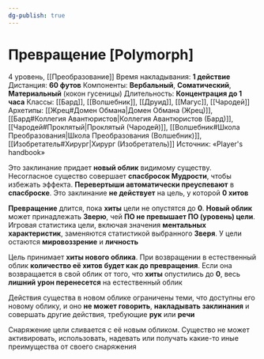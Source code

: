 ```yaml
---
dg-publish: true
---
```

# Превращение [Polymorph]
4 уровень, [[Преобразование]]
Время накладывания: **1 действие**
Дистанция: **60 футов**
Компоненты: **Вербальный**, **Соматический**, **Материальный** (кокон гусеницы)
Длительность: **Концентрация до 1 часа**
Классы: [[Бард]], [[Волшебник]], [[Друид]], [[Магус]], [[Чародей]]
Архетипы: [[Жрец#Домен Обмана|Домен Обмана (Жрец)]], [[Бард#Коллегия Авантюристов|Коллегия Авантюристов (Бард)]], [[Чародей#Проклятый|Проклятый (Чародей)]], [[Волшебник#Школа Преобразования|Школа Преобразования (Волшебник)]], [[Изобретатель#Хирург|Хирург (Изобретатель)]]
Источник: «Player's handbook»

Это заклинание придает **новый облик** видимому существу. Несогласное существо совершает **спасбросок Мудрости**, чтобы избежать эффекта. **Перевертыши автоматически преуспевают** в **спасброске**. Это заклинание **не действует** на цель, у которой **0 хитов**

**Превращение** длится, пока **хиты** цели не опустятся до **0**. **Новый облик** может принадлежать **Зверю**, чей **ПО не превышает ПО (уровень) цели**. Игровая статистика цели, включая значения **ментальных характеристик**, заменяются статистикой выбранного **Зверя**. У цели остаются **мировоззрение** и **личность**

Цель принимает **хиты нового облика**. При возвращении в естественный облик **количество её хитов будет как до превращения**. Если она возвращается в свой облик от того, что **хиты** опустились до **0**, весь **лишний урон перенесется** на естественный облик

Действия существа в новом облике ограничены теми, что доступны его новому облику, и оно **не может говорить**, **накладывать заклинания** и совершать другие действия, требующие **рук** или **речи**

Снаряжение цели сливается с её новым обликом. Существо не может активировать, использовать, надевать или получать какие-то иные преимущества от своего снаряжения